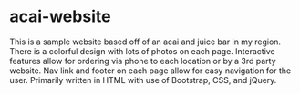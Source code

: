 # acai-website
This is a sample website based off of an acai and juice bar in my region. 
There is a colorful design with lots of photos on each page. 
Interactive features allow for ordering via phone to each location or by a 3rd party website. 
Nav link and footer on each page allow for easy navigation for the user. 
Primarily written in HTML with use of Bootstrap, CSS, and jQuery. 
